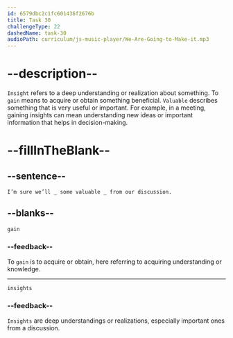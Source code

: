 ```yaml
---
id: 6579dbc2c1fc601436f2676b
title: Task 30
challengeType: 22
dashedName: task-30
audioPath: curriculum/js-music-player/We-Are-Going-to-Make-it.mp3
---
```


<!--
AUDIO REFERENCE: 
Bob: "I’m sure we’ll _ some valuable _ from our discussion."
-->

# --description--

`Insight` refers to a deep understanding or realization about something. To `gain` means to acquire or obtain something beneficial. `Valuable` describes something that is very useful or important. For example, in a meeting, gaining insights can mean understanding new ideas or important information that helps in decision-making.

# --fillInTheBlank--

## --sentence--

`I’m sure we’ll _ some valuable _ from our discussion.`

## --blanks--

`gain`

### --feedback--

To `gain` is to acquire or obtain, here referring to acquiring understanding or knowledge.

---

`insights`

### --feedback--

`Insights` are deep understandings or realizations, especially important ones from a discussion.

